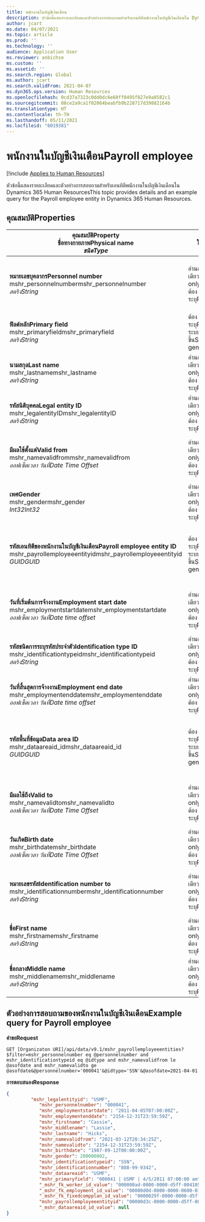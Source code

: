 ```yaml
---
title: พนักงานในบัญชีเงินเดือน
description: หัวข้อนี้แสดงรายละเอียดและตัวอย่างการสอบถามสำหรับเอนทิตีพนักงานในบัญชีเงินเดือนใน Dynamics 365 Human Resources
author: jcart
ms.date: 04/07/2021
ms.topic: article
ms.prod: ''
ms.technology: ''
audience: Application User
ms.reviewer: anbichse
ms.custom: ''
ms.assetid: ''
ms.search.region: Global
ms.author: jcart
ms.search.validFrom: 2021-04-07
ms.dyn365.ops.version: Human Resources
ms.openlocfilehash: 0cd37a7323c0dd0dc6e60ff0495f827e9a8582c1
ms.sourcegitcommit: 08ce2a9ca1f02064beabfb9b228717d39882164b
ms.translationtype: HT
ms.contentlocale: th-TH
ms.lasthandoff: 05/11/2021
ms.locfileid: "6019381"
---
```

# <a name="payroll-employee"></a><span data-ttu-id="2342b-103">พนักงานในบัญชีเงินเดือน</span><span class="sxs-lookup"><span data-stu-id="2342b-103">Payroll employee</span></span>

[!include [Applies to Human Resources](../includes/applies-to-hr.md)]

<span data-ttu-id="2342b-104">หัวข้อนี้แสดงรายละเอียดและตัวอย่างการสอบถามสำหรับเอนทิตีพนักงานในบัญชีเงินเดือนใน Dynamics 365 Human Resources</span><span class="sxs-lookup"><span data-stu-id="2342b-104">This topic provides details and an example query for the Payroll employee entity in Dynamics 365 Human Resources.</span></span>

## <a name="properties"></a><span data-ttu-id="2342b-105">คุณสมบัติ</span><span class="sxs-lookup"><span data-stu-id="2342b-105">Properties</span></span>

| <span data-ttu-id="2342b-106">คุณสมบัติ</span><span class="sxs-lookup"><span data-stu-id="2342b-106">Property</span></span><br><span data-ttu-id="2342b-107">**ชื่อทางกายภาพ**</span><span class="sxs-lookup"><span data-stu-id="2342b-107">**Physical name**</span></span><br><span data-ttu-id="2342b-108">**_ชนิด_**</span><span class="sxs-lookup"><span data-stu-id="2342b-108">**_Type_**</span></span> | <span data-ttu-id="2342b-109">ใช้</span><span class="sxs-lookup"><span data-stu-id="2342b-109">Use</span></span> | <span data-ttu-id="2342b-110">คำอธิบาย</span><span class="sxs-lookup"><span data-stu-id="2342b-110">Description</span></span> |
| --- | --- | --- |
| <span data-ttu-id="2342b-111">**หมายเลขบุคลากร**</span><span class="sxs-lookup"><span data-stu-id="2342b-111">**Personnel number**</span></span><br><span data-ttu-id="2342b-112">mshr_personnelnumber</span><span class="sxs-lookup"><span data-stu-id="2342b-112">mshr_personnelnumber</span></span><br><span data-ttu-id="2342b-113">*สตริง*</span><span class="sxs-lookup"><span data-stu-id="2342b-113">*String*</span></span> | <span data-ttu-id="2342b-114">อ่านอย่างเดียว</span><span class="sxs-lookup"><span data-stu-id="2342b-114">Read-only</span></span><br><span data-ttu-id="2342b-115">ต้องระบุ</span><span class="sxs-lookup"><span data-stu-id="2342b-115">Required</span></span> | <span data-ttu-id="2342b-116">หมายเลขด้านบุคลากรที่ไม่ซ้ำกันของพนักงาน</span><span class="sxs-lookup"><span data-stu-id="2342b-116">The employee's unique personnel number.</span></span> |
| <span data-ttu-id="2342b-117">**ฟิลด์หลัก**</span><span class="sxs-lookup"><span data-stu-id="2342b-117">**Primary field**</span></span><br><span data-ttu-id="2342b-118">mshr_primaryfield</span><span class="sxs-lookup"><span data-stu-id="2342b-118">mshr_primaryfield</span></span><br><span data-ttu-id="2342b-119">*สตริง*</span><span class="sxs-lookup"><span data-stu-id="2342b-119">*String*</span></span> | <span data-ttu-id="2342b-120">ต้องระบุ</span><span class="sxs-lookup"><span data-stu-id="2342b-120">Required</span></span><br><span data-ttu-id="2342b-121">ระบบสร้างขึ้น</span><span class="sxs-lookup"><span data-stu-id="2342b-121">System generated</span></span> |  |
| <span data-ttu-id="2342b-122">**นามสกุล**</span><span class="sxs-lookup"><span data-stu-id="2342b-122">**Last name**</span></span><br><span data-ttu-id="2342b-123">mshr_lastname</span><span class="sxs-lookup"><span data-stu-id="2342b-123">mshr_lastname</span></span><br><span data-ttu-id="2342b-124">*สตริง*</span><span class="sxs-lookup"><span data-stu-id="2342b-124">*String*</span></span> | <span data-ttu-id="2342b-125">อ่านอย่างเดียว</span><span class="sxs-lookup"><span data-stu-id="2342b-125">Read only</span></span><br><span data-ttu-id="2342b-126">ต้องระบุ</span><span class="sxs-lookup"><span data-stu-id="2342b-126">Required</span></span> | <span data-ttu-id="2342b-127">นามสกุลพนักงาน</span><span class="sxs-lookup"><span data-stu-id="2342b-127">Employee last name.</span></span> |
| <span data-ttu-id="2342b-128">**รหัสนิติบุคคล**</span><span class="sxs-lookup"><span data-stu-id="2342b-128">**Legal entity ID**</span></span><br><span data-ttu-id="2342b-129">mshr_legalentityID</span><span class="sxs-lookup"><span data-stu-id="2342b-129">mshr_legalentityID</span></span><br><span data-ttu-id="2342b-130">*สตริง*</span><span class="sxs-lookup"><span data-stu-id="2342b-130">*String*</span></span> | <span data-ttu-id="2342b-131">อ่านอย่างเดียว</span><span class="sxs-lookup"><span data-stu-id="2342b-131">Read-only</span></span><br><span data-ttu-id="2342b-132">ต้องระบุ</span><span class="sxs-lookup"><span data-stu-id="2342b-132">Required</span></span> | <span data-ttu-id="2342b-133">ระบุเอนทิตี้นิติบุคคล (บริษัท)</span><span class="sxs-lookup"><span data-stu-id="2342b-133">Specifies the legal entity (company).</span></span> |
| <span data-ttu-id="2342b-134">**มีผลใช้ตั้งแต่**</span><span class="sxs-lookup"><span data-stu-id="2342b-134">**Valid from**</span></span><br><span data-ttu-id="2342b-135">mshr_namevalidfrom</span><span class="sxs-lookup"><span data-stu-id="2342b-135">mshr_namevalidfrom</span></span><br><span data-ttu-id="2342b-136">*ออฟเซ็ตเวลา วันที่*</span><span class="sxs-lookup"><span data-stu-id="2342b-136">*Date Time Offset*</span></span> | <span data-ttu-id="2342b-137">อ่านอย่างเดียว</span><span class="sxs-lookup"><span data-stu-id="2342b-137">Read-only</span></span> <br><span data-ttu-id="2342b-138">ต้องระบุ</span><span class="sxs-lookup"><span data-stu-id="2342b-138">Required</span></span> | <span data-ttu-id="2342b-139">วันที่เริ่มต้นการมีผลบังคับของข้อมูลพนักงาน</span><span class="sxs-lookup"><span data-stu-id="2342b-139">Date the employee information is valid from.</span></span>  |
| <span data-ttu-id="2342b-140">**เพศ**</span><span class="sxs-lookup"><span data-stu-id="2342b-140">**Gender**</span></span><br><span data-ttu-id="2342b-141">mshr_gender</span><span class="sxs-lookup"><span data-stu-id="2342b-141">mshr_gender</span></span><br><span data-ttu-id="2342b-142">*Int32*</span><span class="sxs-lookup"><span data-stu-id="2342b-142">*Int32*</span></span> | <span data-ttu-id="2342b-143">อ่านอย่างเดียว</span><span class="sxs-lookup"><span data-stu-id="2342b-143">Read-only</span></span><br><span data-ttu-id="2342b-144">ต้องระบุ</span><span class="sxs-lookup"><span data-stu-id="2342b-144">Required</span></span> | <span data-ttu-id="2342b-145">เพศของพนักงาน</span><span class="sxs-lookup"><span data-stu-id="2342b-145">The employee's gender.</span></span> |
| <span data-ttu-id="2342b-146">**รหัสเอนทิตีของพนักงานในบัญชีเงินเดือน**</span><span class="sxs-lookup"><span data-stu-id="2342b-146">**Payroll employee entity ID**</span></span><br><span data-ttu-id="2342b-147">mshr_payrollemployeeentityid</span><span class="sxs-lookup"><span data-stu-id="2342b-147">mshr_payrollemployeeentityid</span></span><br><span data-ttu-id="2342b-148">*GUID*</span><span class="sxs-lookup"><span data-stu-id="2342b-148">*GUID*</span></span> | <span data-ttu-id="2342b-149">ต้องระบุ</span><span class="sxs-lookup"><span data-stu-id="2342b-149">Required</span></span><br><span data-ttu-id="2342b-150">ระบบสร้างขึ้น</span><span class="sxs-lookup"><span data-stu-id="2342b-150">System generated</span></span> | <span data-ttu-id="2342b-151">ค่า GUID ที่ระบบสร้างขึ้นเพื่อระบุถึงพนักงานเฉพาะ</span><span class="sxs-lookup"><span data-stu-id="2342b-151">A system-generated GUID value to uniquely identify the employee.</span></span> |
| <span data-ttu-id="2342b-152">**วันที่เริ่มต้นการจ้างงาน**</span><span class="sxs-lookup"><span data-stu-id="2342b-152">**Employment start date**</span></span><br><span data-ttu-id="2342b-153">mshr_employmentstartdate</span><span class="sxs-lookup"><span data-stu-id="2342b-153">mshr_employmentstartdate</span></span><br><span data-ttu-id="2342b-154">*ออฟเซ็ตเวลา วันที่*</span><span class="sxs-lookup"><span data-stu-id="2342b-154">*Date time offset*</span></span> | <span data-ttu-id="2342b-155">อ่านอย่างเดียว</span><span class="sxs-lookup"><span data-stu-id="2342b-155">Read-only</span></span><br><span data-ttu-id="2342b-156">ต้องระบุ</span><span class="sxs-lookup"><span data-stu-id="2342b-156">Required</span></span> | <span data-ttu-id="2342b-157">วันที่เริ่มต้นของการจ้างงานของพนักงาน</span><span class="sxs-lookup"><span data-stu-id="2342b-157">The start date of the employee's employment.</span></span> |
| <span data-ttu-id="2342b-158">**รหัสชนิดการระบุรหัสประจำตัว**</span><span class="sxs-lookup"><span data-stu-id="2342b-158">**Identification type ID**</span></span><br><span data-ttu-id="2342b-159">mshr_identificationtypeid</span><span class="sxs-lookup"><span data-stu-id="2342b-159">mshr_identificationtypeid</span></span><br><span data-ttu-id="2342b-160">*สตริง*</span><span class="sxs-lookup"><span data-stu-id="2342b-160">*String*</span></span> |<span data-ttu-id="2342b-161">อ่านอย่างเดียว</span><span class="sxs-lookup"><span data-stu-id="2342b-161">Read-only</span></span><br><span data-ttu-id="2342b-162">ต้องระบุ</span><span class="sxs-lookup"><span data-stu-id="2342b-162">Required</span></span> | <span data-ttu-id="2342b-163">ชนิดรหัสที่กําหนดไว้ให้กับพนักงาน</span><span class="sxs-lookup"><span data-stu-id="2342b-163">The identification type defined for the employee.</span></span> |
| <span data-ttu-id="2342b-164">**วันที่สิ้นสุดการจ้างงาน**</span><span class="sxs-lookup"><span data-stu-id="2342b-164">**Employment end date**</span></span><br><span data-ttu-id="2342b-165">mshr_employmentenddate</span><span class="sxs-lookup"><span data-stu-id="2342b-165">mshr_employmentenddate</span></span><br><span data-ttu-id="2342b-166">*ออฟเซ็ตเวลา วันที่*</span><span class="sxs-lookup"><span data-stu-id="2342b-166">*Date time offset*</span></span> | <span data-ttu-id="2342b-167">อ่านอย่างเดียว</span><span class="sxs-lookup"><span data-stu-id="2342b-167">Read-only</span></span><br><span data-ttu-id="2342b-168">ต้องระบุ</span><span class="sxs-lookup"><span data-stu-id="2342b-168">Required</span></span> |<span data-ttu-id="2342b-169">วันที่สิ้นสุดของการจ้างงานของพนักงาน</span><span class="sxs-lookup"><span data-stu-id="2342b-169">The end of the employee's employment.</span></span>  |
| <span data-ttu-id="2342b-170">**รหัสพื้นที่ข้อมูล**</span><span class="sxs-lookup"><span data-stu-id="2342b-170">**Data area ID**</span></span><br><span data-ttu-id="2342b-171">mshr_dataareaid_id</span><span class="sxs-lookup"><span data-stu-id="2342b-171">mshr_dataareaid_id</span></span><br><span data-ttu-id="2342b-172">*GUID*</span><span class="sxs-lookup"><span data-stu-id="2342b-172">*GUID*</span></span> | <span data-ttu-id="2342b-173">ต้องระบุ</span><span class="sxs-lookup"><span data-stu-id="2342b-173">Required</span></span> <br><span data-ttu-id="2342b-174">ระบบสร้างขึ้น</span><span class="sxs-lookup"><span data-stu-id="2342b-174">System generated</span></span> | <span data-ttu-id="2342b-175">ค่า GUID ที่ระบบสร้างขึ้นซึ่งระบุนิติบุคคล (บริษัท)</span><span class="sxs-lookup"><span data-stu-id="2342b-175">System-generated GUID value identifying the legal entity (company).</span></span> |
| <span data-ttu-id="2342b-176">**มีผลใช้ถึง**</span><span class="sxs-lookup"><span data-stu-id="2342b-176">**Valid to**</span></span><br><span data-ttu-id="2342b-177">mshr_namevalidto</span><span class="sxs-lookup"><span data-stu-id="2342b-177">mshr_namevalidto</span></span><br><span data-ttu-id="2342b-178">*ออฟเซ็ตเวลา วันที่*</span><span class="sxs-lookup"><span data-stu-id="2342b-178">*Date Time Offset*</span></span> |  <span data-ttu-id="2342b-179">อ่านอย่างเดียว</span><span class="sxs-lookup"><span data-stu-id="2342b-179">Read-only</span></span><br><span data-ttu-id="2342b-180">ต้องระบุ</span><span class="sxs-lookup"><span data-stu-id="2342b-180">Required</span></span> | <span data-ttu-id="2342b-181">วันที่สิ้นสุดการมีผลบังคับของข้อมูลพนักงาน</span><span class="sxs-lookup"><span data-stu-id="2342b-181">Date the employee information is valid to.</span></span> |
| <span data-ttu-id="2342b-182">**วันเกิด**</span><span class="sxs-lookup"><span data-stu-id="2342b-182">**Birth date**</span></span><br><span data-ttu-id="2342b-183">mshr_birthdate</span><span class="sxs-lookup"><span data-stu-id="2342b-183">mshr_birthdate</span></span><br><span data-ttu-id="2342b-184">*ออฟเซ็ตเวลา วันที่*</span><span class="sxs-lookup"><span data-stu-id="2342b-184">*Date Time Offset*</span></span> | <span data-ttu-id="2342b-185">อ่านอย่างเดียว</span><span class="sxs-lookup"><span data-stu-id="2342b-185">Read-only</span></span> <br><span data-ttu-id="2342b-186">ต้องระบุ</span><span class="sxs-lookup"><span data-stu-id="2342b-186">Required</span></span> | <span data-ttu-id="2342b-187">วันเกิดของพนักงาน</span><span class="sxs-lookup"><span data-stu-id="2342b-187">The employee's birth date</span></span> |
| <span data-ttu-id="2342b-188">**หมายเลขรหัส**</span><span class="sxs-lookup"><span data-stu-id="2342b-188">**Identification number to**</span></span><br><span data-ttu-id="2342b-189">mshr_identificationnumber</span><span class="sxs-lookup"><span data-stu-id="2342b-189">mshr_identificationnumber</span></span><br><span data-ttu-id="2342b-190">*สตริง*</span><span class="sxs-lookup"><span data-stu-id="2342b-190">*String*</span></span> | <span data-ttu-id="2342b-191">อ่านอย่างเดียว</span><span class="sxs-lookup"><span data-stu-id="2342b-191">Read-only</span></span> <br><span data-ttu-id="2342b-192">ต้องระบุ</span><span class="sxs-lookup"><span data-stu-id="2342b-192">Required</span></span> |<span data-ttu-id="2342b-193">หมายเลขรหัสที่กําหนดไว้ให้กับพนักงาน</span><span class="sxs-lookup"><span data-stu-id="2342b-193">The identification number defined for the employee.</span></span>  |
| <span data-ttu-id="2342b-194">**ชื่อ**</span><span class="sxs-lookup"><span data-stu-id="2342b-194">**First name**</span></span><br><span data-ttu-id="2342b-195">mshr_firstname</span><span class="sxs-lookup"><span data-stu-id="2342b-195">mshr_firstname</span></span><br><span data-ttu-id="2342b-196">*สตริง*</span><span class="sxs-lookup"><span data-stu-id="2342b-196">*String*</span></span> | <span data-ttu-id="2342b-197">อ่านอย่างเดียว</span><span class="sxs-lookup"><span data-stu-id="2342b-197">Read-only</span></span><br><span data-ttu-id="2342b-198">ต้องระบุ</span><span class="sxs-lookup"><span data-stu-id="2342b-198">Required</span></span> | <span data-ttu-id="2342b-199">ชื่อพนักงาน</span><span class="sxs-lookup"><span data-stu-id="2342b-199">Employee first name.</span></span> |
| <span data-ttu-id="2342b-200">**ชื่อกลาง**</span><span class="sxs-lookup"><span data-stu-id="2342b-200">**Middle name**</span></span><br><span data-ttu-id="2342b-201">mshr_middlename</span><span class="sxs-lookup"><span data-stu-id="2342b-201">mshr_middlename</span></span><br><span data-ttu-id="2342b-202">*สตริง*</span><span class="sxs-lookup"><span data-stu-id="2342b-202">*String*</span></span> | <span data-ttu-id="2342b-203">อ่านอย่างเดียว</span><span class="sxs-lookup"><span data-stu-id="2342b-203">Read-only</span></span><br><span data-ttu-id="2342b-204">ต้องระบุ</span><span class="sxs-lookup"><span data-stu-id="2342b-204">Required</span></span> |<span data-ttu-id="2342b-205">ชื่อกลางของพนักงาน</span><span class="sxs-lookup"><span data-stu-id="2342b-205">Employee middle name.</span></span>  |

## <a name="example-query-for-payroll-employee"></a><span data-ttu-id="2342b-206">ตัวอย่างการสอบถามของพนักงานในบัญชีเงินเดือน</span><span class="sxs-lookup"><span data-stu-id="2342b-206">Example query for Payroll employee</span></span>

<span data-ttu-id="2342b-207">**คำขอ**</span><span class="sxs-lookup"><span data-stu-id="2342b-207">**Request**</span></span>

```http
GET [Organizaton URI]/api/data/v9.1/mshr_payrollemployeeentities?$filter=mshr_personnelnumber eq @personnelnumber and mshr_identificationtypeid eq @idtype and mshr_namevalidfrom le @asofdate and mshr_namevalidto ge @asofdate&@personnelnumber='000041'&@idtype='SSN'&@asofdate=2021-04-01
```

<span data-ttu-id="2342b-208">**การตอบสนอง**</span><span class="sxs-lookup"><span data-stu-id="2342b-208">**Response**</span></span>

```json
{
         "mshr_legalentityid": "USMF",
            "mshr_personnelnumber": "000041",
            "mshr_employmentstartdate": "2011-04-05T07:00:00Z",
            "mshr_employmentenddate": "2154-12-31T23:59:59Z",
            "mshr_firstname": "Cassie",
            "mshr_middlename": "Lassie",
            "mshr_lastname": "Hicks",
            "mshr_namevalidfrom": "2021-03-12T20:34:25Z",
            "mshr_namevalidto": "2154-12-31T23:59:59Z",
            "mshr_birthdate": "1987-09-12T00:00:00Z",
            "mshr_gender": 200000002,
            "mshr_identificationtypeid": "SSN",
            "mshr_identificationnumber": "888-99-9342",
            "mshr_dataareaid": "USMF",
            "mshr_primaryfield": "000041 | USMF | 4/5/2011 07:00:00 am",
            "_mshr_fk_worker_id_value": "000000ad-0000-0000-d5ff-004105000000",
            "_mshr_fk_employment_id_value": "00000d0d-0000-0000-0600-014105000000",
            "_mshr_fk_fixedcompplan_id_value": "0000029f-0000-0000-d5ff-004105000000",
            "mshr_payrollemployeeentityid": "00000d3c-0000-0000-d5ff-004105000000",
            "_mshr_dataareaid_id_value": null
}
```
